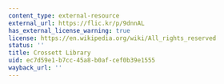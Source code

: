 ```yaml
---
content_type: external-resource
external_url: https://flic.kr/p/9dnnAL
has_external_license_warning: true
license: https://en.wikipedia.org/wiki/All_rights_reserved
status: ''
title: Crossett Library
uid: ec7d59e1-b7cc-45a8-b0af-cef0b39e1555
wayback_url: ''
---
```

